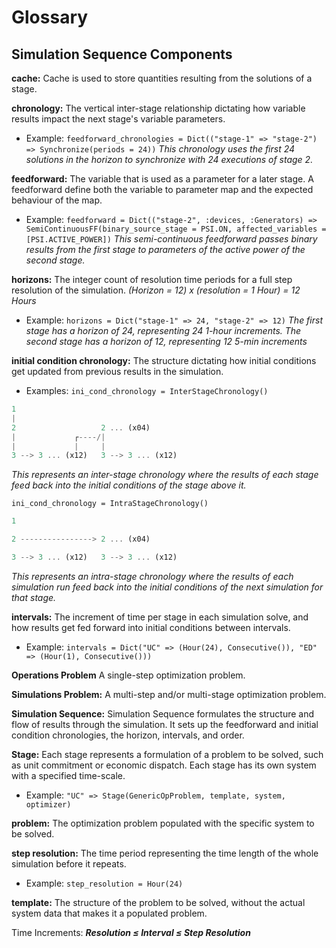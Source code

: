# Glossary

## Simulation Sequence Components

**cache:** Cache is used to store quantities resulting from the solutions of a stage.

**chronology:** The vertical inter-stage relationship dictating how variable results impact the next stage's variable parameters.
- Example: `feedforward_chronologies = Dict(("stage-1" => "stage-2") => Synchronize(periods = 24))` *This chronology uses the first 24 solutions in the horizon to synchronize with 24 executions of stage 2.*

**feedforward:** The variable that is used as a parameter for a later stage. A feedforward define both the variable to parameter map and the expected behaviour of the map.
- Example: `feedforward = Dict(("stage-2", :devices, :Generators) => SemiContinuousFF(binary_source_stage = PSI.ON, affected_variables = [PSI.ACTIVE_POWER])` *This semi-continuous feedforward passes binary results from the first stage to parameters of the active power of the second stage.*

**horizons:** The integer count of resolution time periods for a full step resolution of the simulation. *(Horizon = 12) x (resolution = 1 Hour) = 12 Hours*
- Example: `horizons = Dict("stage-1" => 24, "stage-2" => 12)` *The first stage has a horizon of 24, representing 24 1-hour increments. The second stage has a horizon of 12, representing 12 5-min increments*

**initial condition chronology:** The structure dictating how initial conditions get updated from previous results in the simulation.
- Examples: `ini_cond_chronology = InterStageChronology()`
```julia
1
|
2                   2 ... (x04)
|             ┌----/|
|             |     |
3 --> 3 ... (x12)   3 --> 3 ... (x12)
```

*This represents an inter-stage chronology where the results of each stage feed back into the initial conditions of the stage above it.*

`ini_cond_chronology = IntraStageChronology()`
```julia
1

2 ----------------> 2 ... (x04)

3 --> 3 ... (x12)   3 --> 3 ... (x12)
```
*This represents an intra-stage chronology where the results of each simulation run feed back into the initial conditions of the next simulation for that stage.*


**intervals:** The increment of time per stage in each simulation solve, and how results get fed forward into initial conditions between intervals.
- Example: `intervals = Dict("UC" => (Hour(24), Consecutive()), "ED" => (Hour(1), Consecutive()))`

**Operations Problem** A single-step optimization problem.

**Simulations Problem:** A multi-step and/or multi-stage optimization problem.

**Simulation Sequence:** Simulation Sequence formulates the structure and flow of results through the simulation. It sets up the feedforward and initial condition chronologies, the horizon, intervals, and order.

**Stage:** Each stage represents a formulation of a problem to be solved, such as unit commitment or economic dispatch. Each stage has its own system with a specified time-scale.
- Example:
`"UC" => Stage(GenericOpProblem, template, system, optimizer)`

**problem:** The optimization problem populated with the specific system to be solved.

**step resolution:** The time period representing the time length of the whole simulation before it repeats.
- Example: `step_resolution = Hour(24)`

**template:** The structure of the problem to be solved, without the actual system data that makes it a populated problem.

Time Increments:
***Resolution ≤ Interval ≤ Step Resolution***
